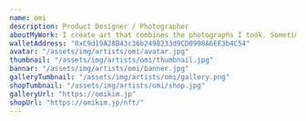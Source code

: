 ```yaml
---
name: omi
description: Product Designer / Photographer
aboutMyWork: I create art that combines the photographs I took. Sometimes 3D art. / Photography / Digital Art
walletAddress: "0xC9d19A28B43c36b2498233d9CD0998A6EE3b4C54"
avatar: "/assets/img/artists/omi/avatar.jpg"
thumbnail: "/assets/img/artists/omi/thumbnail.jpg"
bannar: "/assets/img/artists/omi/banner.jpg"
galleryTumbnail: "/assets/img/artists/omi/gallery.png"
shopTumbnail: "/assets/img/artists/omi/shop.jpg"
galleryUrl: "https://omikim.jp"
shopUrl: "https://omikim.jp/nft/"
---
```

